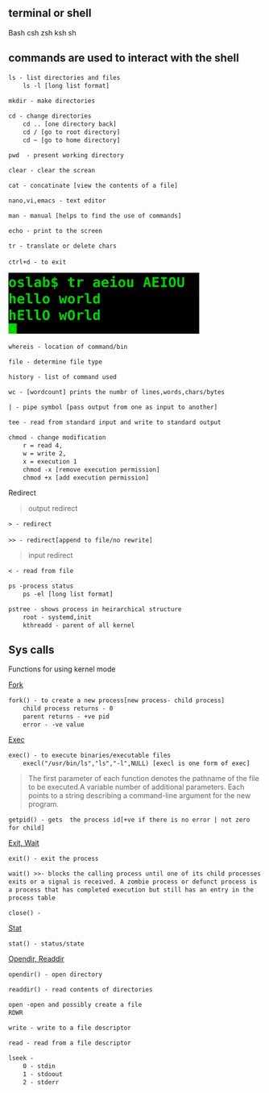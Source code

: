 terminal or shell
----------
Bash 
csh
zsh
ksh
sh

## commands are used to interact with the  shell
```
ls - list directories and files
	ls -l [long list format]
```

```
mkdir - make directories
```

```
cd - change directories
	cd .. [one directory back]
	cd / [go to root directory]
	cd ~ [go to home directory]
```

```
pwd  - present working directory
```

```
clear - clear the screan
```

```
cat - concatinate [view the contents of a file]
```

```
nano,vi,emacs - text editor
```

```
man - manual [helps to find the use of commands]
```

```
echo - print to the screen
```

```
tr - translate or delete chars

ctrl+d - to exit
```
![tr](./img/tr.png)


```
whereis - location of command/bin
```

```
file - determine file type
```

```
history - list of command used
```

```
wc - [wordcount] prints the numbr of lines,words,chars/bytes
```

```
| - pipe symbol [pass output from one as input to another]
```

```
tee - read from standard input and write to standard output
```

```
chmod - change modification
	r = read 4, 
	w = write 2, 
	x = execution 1
	chmod -x [remove execution permission]
	chmod +x [add execution permission]
```


Redirect

> output redirect

```
> - redirect

>> - redirect[append to file/no rewrite]
```

> input redirect
```
< - read from file
```

```
ps -process status
	ps -el [long list format]
```

```
pstree - shows process in heirarchical structure
	root - systemd,init
	kthreadd - parent of all kernel
```

## Sys calls
Functions for using kernel mode

[Fork](https://www.youtube.com/watch?v=4aH8Hl7q54c)
```
fork() - to create a new process[new process- child process]
	child process returns - 0
	parent returns - +ve pid
	error - -ve value
```

[Exec](https://www.youtube.com/watch?v=lifI5hBPAy4)
```
exec() - to execute binaries/executable files
	execl("/usr/bin/ls","ls","-l",NULL) [execl is one form of exec]
```
> The first parameter of each function denotes the pathname of the file to be executed.A variable number of additional parameters. Each points to a string describing a command-line argument for the new program.

```
getpid() - gets  the process id[+ve if there is no error | not zero for child]
```

[Exit, Wait](https://www.youtube.com/watch?v=sHuOKogSd6s)
```
exit() - exit the process
```
 
```
wait() >>- blocks the calling process until one of its child processes exits or a signal is received. A zombie process or defunct process is a process that has completed execution but still has an entry in the process table

```

```
close() - 
```

[Stat](https://www.youtube.com/watch?v=FXaaN3fxDU4)
```
stat() - status/state
```

[Opendir, Readdir](https://www.youtube.com/watch?v=ETV_rzainOc)
```
opendir() - open directory
```

```
readdir() - read contents of directories
```

```
open -open and possibly create a file
RDWR
```

```
write - write to a file descriptor
```

```
read - read from a file descriptor
```

```
lseek - 
	0 - stdin
	1 - stdoout
	2 - stderr

```
